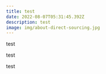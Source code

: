 ```yaml
---
title: test
date: 2022-08-07T05:31:45.392Z
description: test
image: img/about-direct-sourcing.jpg
---
```

test

test

test